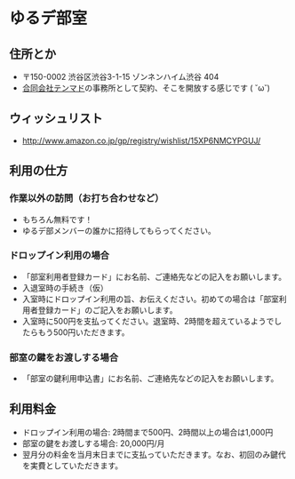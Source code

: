# ゆるデ部室

## 住所とか

- 〒150-0002 渋谷区渋谷3-1-15 ゾンネンハイム渋谷 404
 - [合同会社テンマド](http://10mado.jp)の事務所として契約、そこを開放する感じです ( ˘ω˘)

## ウィッシュリスト

- http://www.amazon.co.jp/gp/registry/wishlist/15XP6NMCYPGUJ/

## 利用の仕方

### 作業以外の訪問（お打ち合わせなど）

- もちろん無料です！
- ゆるデ部メンバーの誰かに招待してもらってください。

### ドロップイン利用の場合

- 「部室利用者登録カード」にお名前、ご連絡先などの記入をお願いします。
- 入退室時の手続き（仮）
 - 入室時にドロップイン利用の旨、お伝えください。初めての場合は「部室利用者登録カード」のご記入をお願いします。
 - 入室時に500円を支払ってください。退室時、2時間を超えているようでしたらもう500円いただきます。

### 部室の鍵をお渡しする場合

- 「部室の鍵利用申込書」にお名前、ご連絡先などの記入をお願いします。

## 利用料金

- ドロップイン利用の場合: 2時間まで500円、2時間以上の場合は1,000円
- 部室の鍵をお渡しする場合: 20,000円/月
 - 翌月分の料金を当月末日までに支払っていただきます。なお、初回のみ鍵代を実費としていただきます。


